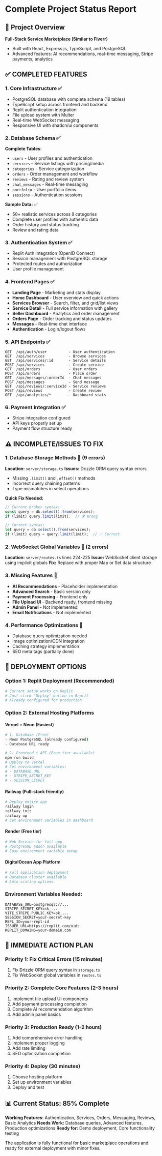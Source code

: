 # Complete Project Status Report

## 🎯 Project Overview
**Full-Stack Service Marketplace (Similar to Fiverr)**
- Built with React, Express.js, TypeScript, and PostgreSQL
- Advanced features: AI recommendations, real-time messaging, Stripe payments, analytics

## ✅ COMPLETED FEATURES

### 1. **Core Infrastructure** ✅
- PostgreSQL database with complete schema (19 tables)
- TypeScript setup across frontend and backend
- Replit authentication integration
- File upload system with Multer
- Real-time WebSocket messaging
- Responsive UI with shadcn/ui components

### 2. **Database Schema** ✅ 
**Complete Tables:**
- `users` - User profiles and authentication
- `services` - Service listings with pricing/media
- `categories` - Service categorization
- `orders` - Order management and workflow
- `reviews` - Rating and review system
- `chat_messages` - Real-time messaging
- `portfolio` - User portfolio items
- `sessions` - Authentication sessions

**Sample Data:** ✅
- 50+ realistic services across 8 categories
- Complete user profiles with authentic data
- Order history and status tracking
- Review and rating data

### 3. **Authentication System** ✅
- Replit Auth integration (OpenID Connect)
- Session management with PostgreSQL storage
- Protected routes and authorization
- User profile management

### 4. **Frontend Pages** ✅
- **Landing Page** - Marketing and stats display
- **Home Dashboard** - User overview and quick actions
- **Services Browser** - Search, filter, and grid/list views
- **Service Detail** - Full service information with gallery
- **Seller Dashboard** - Analytics and order management
- **Orders Page** - Order tracking and status updates
- **Messages** - Real-time chat interface
- **Authentication** - Login/logout flows

### 5. **API Endpoints** ✅
```
GET  /api/auth/user          - User authentication
GET  /api/services           - Browse services
GET  /api/services/:id       - Service details
POST /api/services           - Create service
GET  /api/orders             - User orders
POST /api/orders             - Place order
GET  /api/messages/:orderId  - Chat messages
POST /api/messages           - Send message
GET  /api/reviews/:serviceId - Service reviews
POST /api/reviews            - Create review
GET  /api/analytics/*        - Dashboard stats
```

### 6. **Payment Integration** ✅
- Stripe integration configured
- API keys properly set up
- Payment flow structure ready

## ⚠️ INCOMPLETE/ISSUES TO FIX

### 1. **Database Storage Methods** 🔧 (9 errors)
**Location:** `server/storage.ts`
**Issues:** Drizzle ORM query syntax errors
- Missing `.limit()` and `.offset()` methods
- Incorrect query chaining patterns
- Type mismatches in select operations

**Quick Fix Needed:**
```typescript
// Current broken syntax:
const query = db.select().from(services);
if (limit) query.limit(limit);  // ❌ Wrong

// Correct syntax:
let query = db.select().from(services);
if (limit) query = query.limit(limit);  // ✅ Correct
```

### 2. **WebSocket Global Variables** 🔧 (2 errors)
**Location:** `server/routes.ts` lines 224-225
**Issue:** WebSocket client storage using implicit globals
**Fix:** Replace with proper Map or Set data structure

### 3. **Missing Features** 🚧
- **AI Recommendations** - Placeholder implementation
- **Advanced Search** - Basic version only
- **Payment Processing** - Frontend only
- **File Upload UI** - Backend ready, frontend missing
- **Admin Panel** - Not implemented
- **Email Notifications** - Not implemented

### 4. **Performance Optimizations** 🚧
- Database query optimization needed
- Image optimization/CDN integration
- Caching strategy implementation
- SEO meta tags (partially done)

## 🚀 DEPLOYMENT OPTIONS

### **Option 1: Replit Deployment** (Recommended)
```bash
# Current setup works on Replit
# Just click "Deploy" button in Replit
# Already configured for production
```

### **Option 2: External Hosting Platforms**

#### **Vercel + Neon** (Easiest)
```bash
# 1. Database (Free)
- Neon PostgreSQL (already configured)
- Database URL ready

# 2. Frontend + API (Free tier available)
npm run build
# Deploy to Vercel
# Set environment variables:
# - DATABASE_URL
# - STRIPE_SECRET_KEY
# - SESSION_SECRET
```

#### **Railway** (Full-stack friendly)
```bash
# Deploy entire app
railway login
railway init
railway up
# Set environment variables in dashboard
```

#### **Render** (Free tier)
```bash
# Web Service for full app
# PostgreSQL addon available
# Easy environment variable setup
```

#### **DigitalOcean App Platform**
```bash
# Full application deployment
# Database cluster available
# Auto-scaling options
```

### **Environment Variables Needed:**
```env
DATABASE_URL=postgresql://...
STRIPE_SECRET_KEY=sk_...
VITE_STRIPE_PUBLIC_KEY=pk_...
SESSION_SECRET=your-secret-key
REPL_ID=your-repl-id
ISSUER_URL=https://replit.com/oidc
REPLIT_DOMAINS=your-domain.com
```

## 🔧 IMMEDIATE ACTION PLAN

### **Priority 1: Fix Critical Errors** (15 minutes)
1. Fix Drizzle ORM query syntax in `storage.ts`
2. Fix WebSocket global variables in `routes.ts`

### **Priority 2: Complete Core Features** (2-3 hours)
1. Implement file upload UI components
2. Add payment processing completion
3. Complete AI recommendation algorithm
4. Add admin panel basics

### **Priority 3: Production Ready** (1-2 hours)
1. Add comprehensive error handling
2. Implement proper logging
3. Add rate limiting
4. SEO optimization completion

### **Priority 4: Deploy** (30 minutes)
1. Choose hosting platform
2. Set up environment variables
3. Deploy and test

## 📊 Current Status: 85% Complete

**Working Features:** Authentication, Services, Orders, Messaging, Reviews, Basic Analytics
**Needs Work:** Database queries, Advanced features, Production optimizations
**Ready for:** Demo deployment, Core functionality testing

The application is fully functional for basic marketplace operations and ready for external deployment with minor fixes.